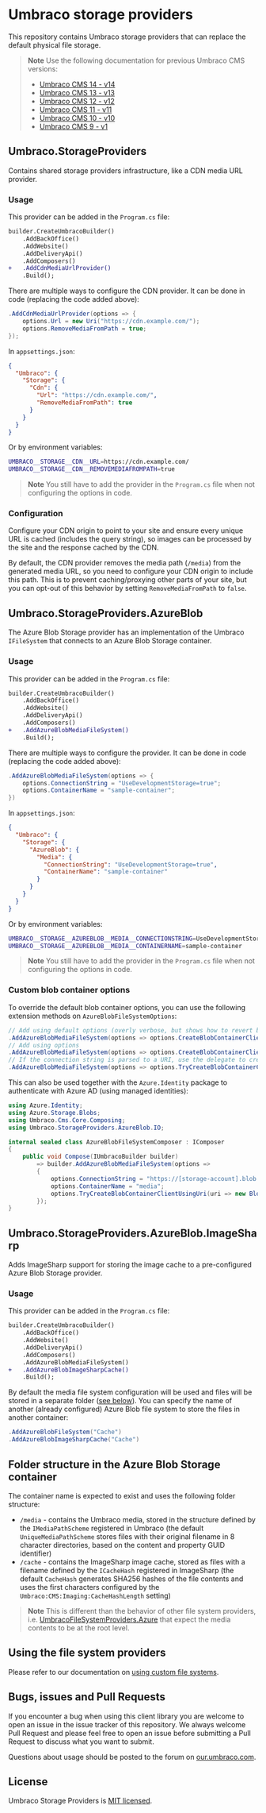 # Umbraco storage providers
This repository contains Umbraco storage providers that can replace the default physical file storage.

> **Note**
> Use the following documentation for previous Umbraco CMS versions:
> * [Umbraco CMS 14 - v14](https://github.com/umbraco/Umbraco.StorageProviders/blob/support/14.x/README.md)
> * [Umbraco CMS 13 - v13](https://github.com/umbraco/Umbraco.StorageProviders/blob/support/13.x/README.md)
> * [Umbraco CMS 12 - v12](https://github.com/umbraco/Umbraco.StorageProviders/blob/support/12.0.x/README.md)
> * [Umbraco CMS 11 - v11](https://github.com/umbraco/Umbraco.StorageProviders/blob/support/11.0.x/README.md)
> * [Umbraco CMS 10 - v10](https://github.com/umbraco/Umbraco.StorageProviders/blob/support/10.0.x/README.md)
> * [Umbraco CMS 9 - v1](https://github.com/umbraco/Umbraco.StorageProviders/blob/support/1.1.x/README.md)

## Umbraco.StorageProviders
Contains shared storage providers infrastructure, like a CDN media URL provider.

### Usage
This provider can be added in the `Program.cs` file:
```diff
builder.CreateUmbracoBuilder()
    .AddBackOffice()
    .AddWebsite()
    .AddDeliveryApi()
    .AddComposers()
+   .AddCdnMediaUrlProvider()
    .Build();
```

There are multiple ways to configure the CDN provider. It can be done in code (replacing the code added above):
```csharp
.AddCdnMediaUrlProvider(options => {
    options.Url = new Uri("https://cdn.example.com/");
    options.RemoveMediaFromPath = true;
});
```

In `appsettings.json`:
```json
{
  "Umbraco": {
    "Storage": {
      "Cdn": {
        "Url": "https://cdn.example.com/",
        "RemoveMediaFromPath": true
      }
    }
  }
}
```

Or by environment variables:
```sh
UMBRACO__STORAGE__CDN__URL=https://cdn.example.com/
UMBRACO__STORAGE__CDN__REMOVEMEDIAFROMPATH=true
```

> **Note**
> You still have to add the provider in the `Program.cs` file when not configuring the options in code.

### Configuration
Configure your CDN origin to point to your site and ensure every unique URL is cached (includes the query string), so images can be processed by the site and the response cached by the CDN.

By default, the CDN provider removes the media path (`/media`) from the generated media URL, so you need to configure your CDN origin to include this path. This is to prevent caching/proxying other parts of your site, but you can opt-out of this behavior by setting `RemoveMediaFromPath` to `false`.

## Umbraco.StorageProviders.AzureBlob
The Azure Blob Storage provider has an implementation of the Umbraco `IFileSystem` that connects to an Azure Blob Storage container.

### Usage
This provider can be added in the `Program.cs` file:
```diff
builder.CreateUmbracoBuilder()
    .AddBackOffice()
    .AddWebsite()
    .AddDeliveryApi()
    .AddComposers()
+   .AddAzureBlobMediaFileSystem()
    .Build();
```

There are multiple ways to configure the provider. It can be done in code (replacing the code added above):
```csharp
.AddAzureBlobMediaFileSystem(options => {
    options.ConnectionString = "UseDevelopmentStorage=true";
    options.ContainerName = "sample-container";
})
```

In `appsettings.json`:
```json
{
  "Umbraco": {
    "Storage": {
      "AzureBlob": {
        "Media": {
          "ConnectionString": "UseDevelopmentStorage=true",
          "ContainerName": "sample-container"
        }
      }
    }
  }
}
```

Or by environment variables:
```sh
UMBRACO__STORAGE__AZUREBLOB__MEDIA__CONNECTIONSTRING=UseDevelopmentStorage=true
UMBRACO__STORAGE__AZUREBLOB__MEDIA__CONTAINERNAME=sample-container
```

> **Note**
> You still have to add the provider in the `Program.cs` file when not configuring the options in code.

### Custom blob container options
To override the default blob container options, you can use the following extension methods on `AzureBlobFileSystemOptions`:
```csharp
// Add using default options (overly verbose, but shows how to revert back to the default)
.AddAzureBlobMediaFileSystem(options => options.CreateBlobContainerClientUsingDefault())
// Add using options
.AddAzureBlobMediaFileSystem(options => options.CreateBlobContainerClientUsingOptions(_blobClientOptions))
// If the connection string is parsed to a URI, use the delegate to create a BlobContainerClient
.AddAzureBlobMediaFileSystem(options => options.TryCreateBlobContainerClientUsingUri(uri => new BlobContainerClient(uri, _blobClientOptions)))
```

This can also be used together with the `Azure.Identity` package to authenticate with Azure AD (using managed identities):
```csharp
using Azure.Identity;
using Azure.Storage.Blobs;
using Umbraco.Cms.Core.Composing;
using Umbraco.StorageProviders.AzureBlob.IO;

internal sealed class AzureBlobFileSystemComposer : IComposer
{
    public void Compose(IUmbracoBuilder builder)
        => builder.AddAzureBlobMediaFileSystem(options =>
        {
            options.ConnectionString = "https://[storage-account].blob.core.windows.net";
            options.ContainerName = "media";
            options.TryCreateBlobContainerClientUsingUri(uri => new BlobContainerClient(uri, new DefaultAzureCredential()));
        });
}
```

## Umbraco.StorageProviders.AzureBlob.ImageSharp
Adds ImageSharp support for storing the image cache to a pre-configured Azure Blob Storage provider.

### Usage
This provider can be added in the `Program.cs` file:
```diff
builder.CreateUmbracoBuilder()
    .AddBackOffice()
    .AddWebsite()
    .AddDeliveryApi()
    .AddComposers()
    .AddAzureBlobMediaFileSystem()
+   .AddAzureBlobImageSharpCache()
    .Build();
```

By default the media file system configuration will be used and files will be stored in a separate folder ([see below](#folder-structure-in-the-azure-blob-storage-container)). You can specify the name of another (already configured) Azure Blob file system to store the files in another container:
```csharp
.AddAzureBlobFileSystem("Cache")
.AddAzureBlobImageSharpCache("Cache")
```


## Folder structure in the Azure Blob Storage container
The container name is expected to exist and uses the following folder structure:
- `/media` - contains the Umbraco media, stored in the structure defined by the `IMediaPathScheme` registered in Umbraco (the default `UniqueMediaPathScheme` stores files with their original filename in 8 character directories, based on the content and property GUID identifier)
- `/cache` - contains the ImageSharp image cache, stored as files with a filename defined by the `ICacheHash` registered in ImageSharp (the default `CacheHash` generates SHA256 hashes of the file contents and uses the first characters configured by the `Umbraco:CMS:Imaging:CacheHashLength` setting)

> **Note**
> This is different than the behavior of other file system providers, i.e. [UmbracoFileSystemProviders.Azure](https://github.com/umbraco-community/UmbracoFileSystemProviders.Azure) that expect the media contents to be at the root level.

## Using the file system providers
Please refer to our documentation on [using custom file systems](https://our.umbraco.com/documentation/Extending/FileSystemProviders/).

## Bugs, issues and Pull Requests
If you encounter a bug when using this client library you are welcome to open an issue in the issue tracker of this repository. We always welcome Pull Request and please feel free to open an issue before submitting a Pull Request to discuss what you want to submit.

Questions about usage should be posted to the forum on [our.umbraco.com](https://our.umbraco.com).

## License
Umbraco Storage Providers is [MIT licensed](LICENSE).
